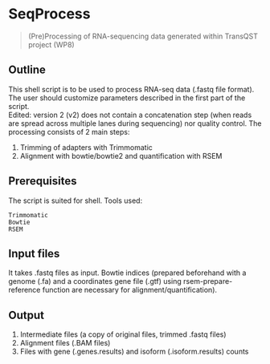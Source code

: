 # SeqProcess
> (Pre)Processing of RNA-sequencing data generated within TransQST project (WP8)

## Outline
This shell script is to be used to process RNA-seq data (.fastq file format). The user should customize parameters described in the first part of the script.  
Edited: version 2 (v2) does not contain a concatenation step (when reads are spread across multiple lanes during sequencing) nor quality control.
The processing consists of 2 main steps:   
1. Trimming of adapters with Trimmomatic  
2. Alignment with bowtie/bowtie2 and quantification with RSEM

## Prerequisites
The script is suited for shell. Tools used:
```shell
Trimmomatic
Bowtie
RSEM 
```

## Input files
It takes .fastq files as input. Bowtie indices (prepared beforehand with a genome (.fa) and a coordinates gene file (.gtf) using rsem-prepare-reference function are necessary for alignment/quantification).

## Output
1. Intermediate files (a copy of original files, trimmed .fastq files) 
2. Alignment files (.BAM files)
3. Files with gene (.genes.results) and isoform (.isoform.results) counts 


